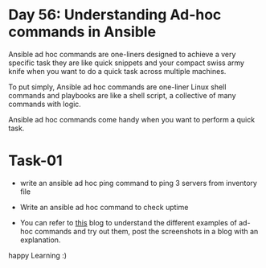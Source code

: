 # Day 56: Understanding Ad-hoc commands in Ansible

Ansible ad hoc commands are one-liners designed to achieve a very specific task they are like quick snippets and your compact swiss army knife when you want to do a quick task across multiple machines.

To put simply, Ansible ad hoc commands are one-liner Linux shell commands and playbooks are like a shell script, a collective of many commands with logic.

Ansible ad hoc commands come handy when you want to perform a quick task.

# Task-01

- write an ansible ad hoc ping command to ping 3 servers from inventory file
- Write an ansible ad hoc command to check uptime

- You can refer to [this](https://www.middlewareinventory.com/blog/ansible-ad-hoc-commands/) blog to understand the different examples of ad-hoc commands and try out them, post the screenshots in a blog with an explanation.

happy Learning :)